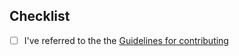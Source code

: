 ## Checklist

* [ ] I've referred to the the [Guidelines for contributing](https://github.com/amiaopensource/ffmprovisr/blob/gh-pages/readme.md#guidelines-for-contributing)
